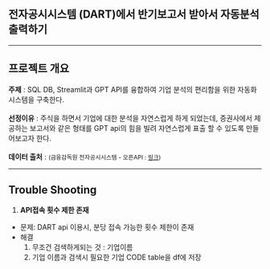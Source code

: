 ## **전자공시시스템 (DART)에서 반기보고서 받아서 자동분석 출력하기**

***

## **프로젝트 개요**

**주제** : SQL DB, Streamlit과 GPT API를 융합하여 기업 분석의 편리함을 위한 자동화 시스템을 구축한다. <br><br>
**선정이유** : 주식을 하면서 기업에 대한 분석을 자연스럽게 하게 되었는데, 증권사에서 제공하는 보고서와 같은 형태를 GPT api의 힘을 빌려 자연스럽게 표출 할 수 있도록 만들어보고자 한다. <br><br>
**데이터 출처** : <small>(금융감독원 전자공시시스템 - 오픈API : [링크](https://opendart.fss.or.kr/intro/main.do))</small>
<br>

***

## **Trouble Shooting**
1. **API접속 횟수 제한 존재**
  - 문제: DART api 이용시, 분당 접속 가능한 횟수 제한이 존재
  - 해결<br>
    1. 무조건 검색하게되는 것 : 기업이름 <br>
    2. 기업 이름과 검색시 필요한 기업 CODE table을 df에 저장

<br>


